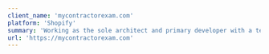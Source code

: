```yaml
---
client_name: 'mycontractorexam.com'
platform: 'Shopify'
summary: 'Working as the sole architect and primary developer with a team of 1.25 on a very tight timeline, I was able to build an entirely fresh Shopify theme and a new CSS library to go with it and deliver a hugely performant project, not only on time but with days to spare, that exceeded client goals regarding site and sales performance post-launch.'
url: 'https://mycontractorexam.com'
---
```


